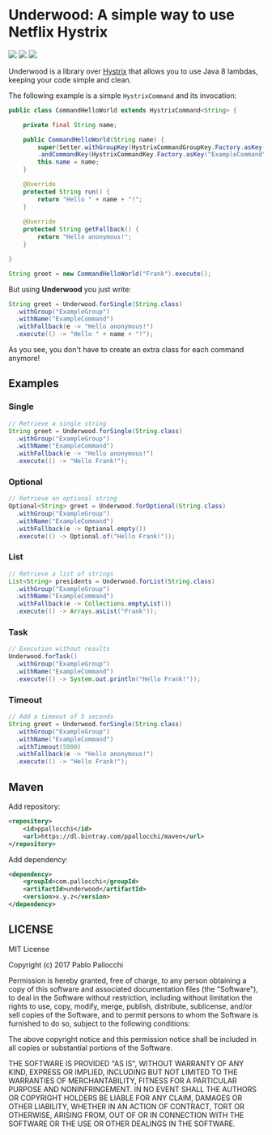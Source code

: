 # Underwood: A simple way to use Netflix Hystrix

[![][travis img]][travis]
[![][maven img]][maven]
[![][license img]][license]

Underwood is a library over [Hystrix](https://github.com/Netflix/Hystrix) that allows you to use Java 8 lambdas, keeping your code simple and clean.

The following example is a simple `HystrixCommand` and its invocation:

```java
public class CommandHelloWorld extends HystrixCommand<String> {

    private final String name;

    public CommandHelloWorld(String name) {
        super(Setter.withGroupKey(HystrixCommandGroupKey.Factory.asKey("ExampleGroup"))
		.andCommandKey(HystrixCommandKey.Factory.asKey("ExampleCommand")));
        this.name = name;
    }

    @Override
    protected String run() {
        return "Hello " + name + "!";
    }
    
    @Override
	protected String getFallback() {
        return "Hello anonymous!";
	}

}
```

```java
String greet = new CommandHelloWorld("Frank").execute();
```

But using **Underwood** you just write:

```java
String greet = Underwood.forSingle(String.class)
  .withGroup("ExampleGroup")
  .withName("ExampleCommand")
  .withFallback(e -> "Hello anonymous!")
  .execute(() -> "Hello " + name + "!");
```

As you see, you don't have to create an extra class for each command anymore!

## Examples

### Single

```java
// Retrieve a single string
String greet = Underwood.forSingle(String.class)
  .withGroup("ExampleGroup")
  .withName("ExampleCommand")
  .withFallback(e -> "Hello anonymous!")
  .execute(() -> "Hello Frank!");
```

### Optional

```java
// Retrieve an optional string
Optional<String> greet = Underwood.forOptional(String.class)
  .withGroup("ExampleGroup")
  .withName("ExampleCommand")
  .withFallback(e -> Optional.empty())
  .execute(() -> Optional.of("Hello Frank!"));
```

### List

```java
// Retrieve a list of strings
List<String> presidents = Underwood.forList(String.class)
  .withGroup("ExampleGroup")
  .withName("ExampleCommand")
  .withFallback(e -> Collections.emptyList())
  .execute(() -> Arrays.asList("Frank"));
```

### Task

```java
// Execution without results
Underwood.forTask()
  .withGroup("ExampleGroup")
  .withName("ExampleCommand")
  .execute(() -> System.out.println("Hello Frank!"));
```

### Timeout

```java
// Add a timeout of 5 seconds
String greet = Underwood.forSingle(String.class)
  .withGroup("ExampleGroup")
  .withName("ExampleCommand")
  .withTimeout(5000)
  .withFallback(e -> "Hello anonymous!")
  .execute(() -> "Hello Frank!");
```

## Maven

Add repository:

```xml
<repository>
    <id>ppallocchi</id>
    <url>https://dl.bintray.com/ppallocchi/maven</url>
</repository>
```

Add dependency:

```xml
<dependency>
    <groupId>com.pallocchi</groupId>
    <artifactId>underwood</artifactId>
    <version>x.y.z</version>
</dependency>
```
 
## LICENSE

MIT License

Copyright (c) 2017 Pablo Pallocchi

Permission is hereby granted, free of charge, to any person obtaining a copy
of this software and associated documentation files (the "Software"), to deal
in the Software without restriction, including without limitation the rights
to use, copy, modify, merge, publish, distribute, sublicense, and/or sell
copies of the Software, and to permit persons to whom the Software is
furnished to do so, subject to the following conditions:

The above copyright notice and this permission notice shall be included in all
copies or substantial portions of the Software.

THE SOFTWARE IS PROVIDED "AS IS", WITHOUT WARRANTY OF ANY KIND, EXPRESS OR
IMPLIED, INCLUDING BUT NOT LIMITED TO THE WARRANTIES OF MERCHANTABILITY,
FITNESS FOR A PARTICULAR PURPOSE AND NONINFRINGEMENT. IN NO EVENT SHALL THE
AUTHORS OR COPYRIGHT HOLDERS BE LIABLE FOR ANY CLAIM, DAMAGES OR OTHER
LIABILITY, WHETHER IN AN ACTION OF CONTRACT, TORT OR OTHERWISE, ARISING FROM,
OUT OF OR IN CONNECTION WITH THE SOFTWARE OR THE USE OR OTHER DEALINGS IN THE
SOFTWARE.

[travis]:https://travis-ci.org/ppallocchi/underwood
[travis img]:https://travis-ci.org/ppallocchi/underwood.svg?branch=master

[license]:LICENSE.txt
[license img]:https://img.shields.io/github/license/mashape/apistatus.svg

[maven]:https://bintray.com/ppallocchi/maven/underwood/_latestVersion
[maven img]:https://api.bintray.com/packages/ppallocchi/maven/underwood/images/download.svg
